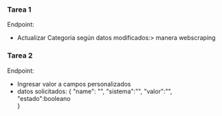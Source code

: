 ### Tarea 1
Endpoint:
- Actualizar Categoria según datos modificados:>  manera webscraping


### Tarea 2
Endpoint:
- Ingresar valor a campos personalizados
- datos solicitados:
{
    "name": "",
    "sistema":"",
    "valor":"",
    "estado":booleano    
}
